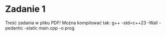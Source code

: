 # Zadanie 1

Treść zadania w pliku PDF!
Można kompilować tak:
g++ -std=c++23 -Wall -pedantic -static main.cpp -o prog

